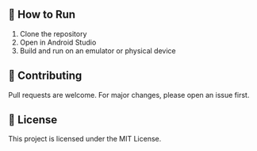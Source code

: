 
## 🧪 How to Run

1. Clone the repository
2. Open in Android Studio
3. Build and run on an emulator or physical device

## 🤝 Contributing

Pull requests are welcome. For major changes, please open an issue first.

## 📄 License

This project is licensed under the MIT License.
